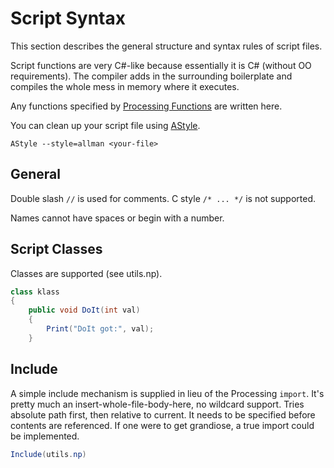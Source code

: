 
# Script Syntax

This section describes the general structure and syntax rules of script files.  

Script functions are very C#-like because essentially it is C# (without OO requirements). The compiler adds in the surrounding boilerplate and compiles the whole mess in memory where it executes.  

Any functions specified by [Processing Functions](ScriptApiProcessing) are written here.  

You can clean up your script file using [AStyle](http://astyle.sourceforge.net/).
```
AStyle --style=allman <your-file>
```

## General
Double slash `//` is used for comments. C style `/* ... */` is not supported.  

Names cannot have spaces or begin with a number.  

## Script Classes
Classes are supported (see utils.np).
```c#
class klass
{
    public void DoIt(int val)
    {
        Print("DoIt got:", val);
    }
```

## Include
A simple include mechanism is supplied in lieu of the Processing `import`. It's pretty much an insert-whole-file-body-here, no wildcard support. Tries absolute path first, then relative to current. It needs to be specified before contents are referenced. If one were to get grandiose, a true import could be implemented.
```c#
Include(utils.np)
```

